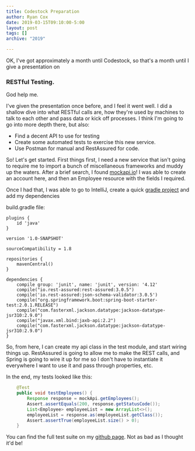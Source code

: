 ```yaml
---
title: Codestock Preparation
author: Ryan Cox
date: 2019-03-15T09:10:00-5:00
layout: post
tags: []
archive: "2019"

---
```


OK, I've got approximately a month until Codestock, so that's a month until I give a presentation on 
### RESTful Testing.
God help me.

I've given the presentation once before, and I feel it went well.  I did a shallow dive into what RESTful calls are, how they're used by machines to talk to each other and pass data or kick off processes.  I think I'm going to go into more depth there, but also:

- Find a decent API to use for testing
- Create some automated tests to exercise this new service.
- Use Postman for manual and RestAssured for code.

So!  Let's get started.  First things first, I need a new service that isn't going to require me to import a bunch of miscellaneous frameworks and muddy up the waters.  After a brief search, I found [mockapi.io](https://mockapi.io/)!  I was able to create an account here, and then an Employee resource with the fields I required.

Once I had that, I was able to go to IntelliJ, create a quick [gradle project](https://github.com/RyCox/RestApiDemo) and add my dependencies

build.gradle file: 
    
    
    plugins {
        id 'java'
    }

    version '1.0-SNAPSHOT'

    sourceCompatibility = 1.8

    repositories {
        mavenCentral()
    }

    dependencies {
        compile group: 'junit', name: 'junit', version: '4.12'
        compile("io.rest-assured:rest-assured:3.0.5")
        compile('io.rest-assured:json-schema-validator:3.0.5')
        compile("org.springframework.boot:spring-boot-starter-test:2.0.1.RELEASE")
        compile("com.fasterxml.jackson.datatype:jackson-datatype-jsr310:2.9.0")
        compile("javax.xml.bind:jaxb-api:2.2")
        compile("com.fasterxml.jackson.datatype:jackson-datatype-jsr310:2.9.0")
    }

So, from here, I can create my api class in the test module, and start wiring things up.  RestAssured is going to allow me to make the REST calls, and Spring is going to wire it up for me so I don't have to instantiate it everywhere I want to use it and pass through properties, etc.

In the end, my tests looked like this:

``` java
    @Test
    public void testEmployees() {
        Response response = mockApi.getEmployees();
        Assert.assertEquals(200, response.getStatusCode());
        List<Employee> employeeList = new ArrayList<>();
        employeeList = response.as(employeeList.getClass());
        Assert.assertTrue(employeeList.size() > 0);
    }
```
You can find the full test suite on my [github page](https://github.com/RyCox/RestApiDemo).  Not as bad as I thought it'd be!